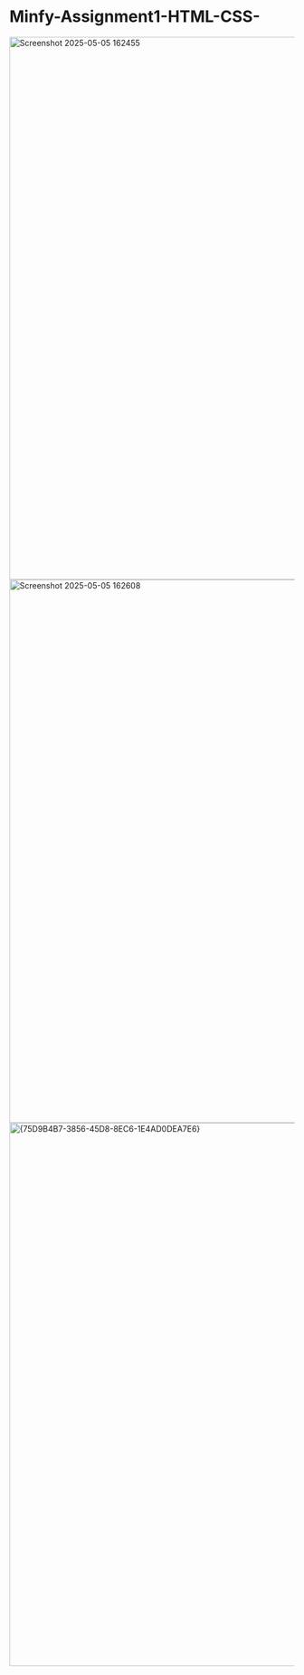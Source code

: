 ﻿# Minfy-Assignment1-HTML-CSS-
 <img width="959" alt="Screenshot 2025-05-05 162455" src="https://github.com/user-attachments/assets/787b79b7-f2a6-49c0-87d2-5fedd05d5c3a" />
<img width="960" alt="Screenshot 2025-05-05 162608" src="https://github.com/user-attachments/assets/af2d70f1-5878-4d18-b126-0533da3533f2" />

 <img width="960" alt="{75D9B4B7-3856-45D8-8EC6-1E4AD0DEA7E6}" src="https://github.com/user-attachments/assets/6dafedc2-65db-44d6-b2fa-750013f92624" />

